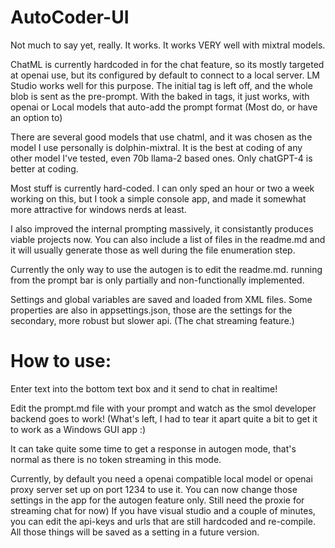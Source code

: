 # AutoCoder-UI

Not much to say yet, really. It works. It works VERY well with mixtral models.

ChatML is currently hardcoded in for the chat feature, so its mostly targeted at openai use, but its configured by default to connect to a local server. LM Studio works well for this purpose. The initial tag is left off, and the whole blob is sent as the pre-prompt. With the baked in tags, it just works, with openai or Local models that auto-add the prompt format (Most do, or have an option to)

There are several good models that use chatml, and it was chosen as the model I use personally is dolphin-mixtral. It is the best at coding of any other model I've tested, even 70b llama-2 based ones. Only chatGPT-4 is better at coding.

Most stuff is currently hard-coded. I can only sped an hour or two a week working on this, but I took a simple console app, and made it somewhat more attractive for windows nerds at least.

I also improved the internal prompting massively, it consistantly produces viable projects now. You can also include a list of files in the readme.md and it will usually generate those as well during the file enumeration step.

Currently the only way to use the autogen is to edit the readme.md. running from the prompt bar is only partially and non-functionally implemented.

Settings and global variables are saved and loaded from XML files. Some properties are also in appsettings.json, those are the settings for the secondary, more robust but slower api. (The chat streaming feature.)

# How to use:

Enter text into the bottom text box and it send to chat in realtime!

Edit the prompt.md file with your prompt and watch as the smol developer backend goes to work! (What's left, I had to tear it apart quite a bit to get it to work as a Windows GUI app :)

It can take quite some time to get a response in autogen mode, that's normal as there is no token streaming in this mode.

Currently, by default you need a openai compatible local model or openai proxy server set up on port 1234 to use it. You can now change those settings in the app for the autogen feature only. Still need the proxie for streaming chat for now) If you have visual studio and a couple of minutes, you can edit the api-keys and urls that are still hardcoded and re-compile. All those things will be saved as a setting in a future version.

